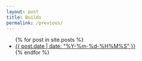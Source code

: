 ```yaml
---
layout: post
title: Builds
permalink: /previous/
---
```


<ul>
  {% for post in site.posts %}
    <li>
      <a href="{{ post.url }}">{{ post.date | date: "%Y-%m-%d-%H%M%S" }}</a>
    </li>
  {% endfor %}
</ul>
